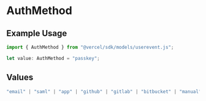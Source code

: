 # AuthMethod

## Example Usage

```typescript
import { AuthMethod } from "@vercel/sdk/models/userevent.js";

let value: AuthMethod = "passkey";
```

## Values

```typescript
"email" | "saml" | "app" | "github" | "gitlab" | "bitbucket" | "manual" | "passkey" | "otp" | "sms" | "invite" | "google"
```